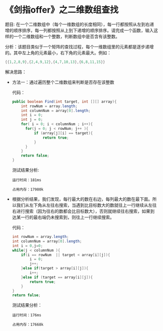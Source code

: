 # 《剑指offer》之二维数组查找

题目: 在一个二维数组中（每个一维数组的长度相同），每一行都按照从左到右递增的顺序排序，每一列都按照从上到下递增的顺序排序。请完成一个函数，输入这样的一个二维数组和一个整数，判断数组中是否含有该整数。

分析：该题目类似于一个矩阵的查找过程，每个一维数组里的元素都是逐步递增的。其中左上角的元素最小，右下角的元素最大。例如：

```java
{{1,2,8,9},{2,4,9,12},{4,7,10,13},{6,8,11,15}}
```

解决思路：

+ 方法一：通过遍历整个二维数组来判断是否存在该整数

  代码：

  ```java
  public boolean Find(int target, int [][] array){
      int rowNum = array.length;
      int columnNum = array[0].length;
      int i = 0;
      int j = 0;
      for( i = 0; i < columnNum ; i++){
      	for(j = 0; j < rowNum; j++ ){
      		if (array[j][i] == target){
      			return true;
      		}
      	}
      }
      return false;
  }
  ```

  测试结果分析:

  ```
  运行时间：181ms
  
  占用内存：17980k
  ```


+ 根据分析结果，我们发现，每行最大的数在右边，每列最大的数在最下面。所以我们从左下角从左往右搜索，当遇到比目标数大的数就往上一行继续从左往右进行搜索（因为往右的数都会比目标数大），否则就继续往右搜索，如果到达某一行的最右端仍未搜索到，则往上一行继续搜索。

  代码：

  ```java
  int rowNum = array.length;
  int columnNum = array[0].length;
  int i = 0,j=0;
  while(j < columnNum ){
      if(i == rowNum  || target < array[i][j]){
          i = 0;
          j++;
      }else if(target > array[i][j]){
          i++;
      }else if (target == array[i][j]){
          return true;
      }
  }
  return false;
  ```

  测试结果分析：

  ```
  运行时间：176ms
  
  占用内存：17668k
  ```
